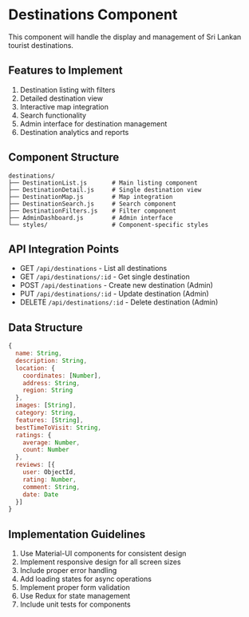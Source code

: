 # Destinations Component

This component will handle the display and management of Sri Lankan tourist destinations.

## Features to Implement

1. Destination listing with filters
2. Detailed destination view
3. Interactive map integration
4. Search functionality
5. Admin interface for destination management
6. Destination analytics and reports

## Component Structure

```
destinations/
├── DestinationList.js       # Main listing component
├── DestinationDetail.js     # Single destination view
├── DestinationMap.js        # Map integration
├── DestinationSearch.js     # Search component
├── DestinationFilters.js    # Filter component
├── AdminDashboard.js        # Admin interface
└── styles/                  # Component-specific styles
```

## API Integration Points

- GET `/api/destinations` - List all destinations
- GET `/api/destinations/:id` - Get single destination
- POST `/api/destinations` - Create new destination (Admin)
- PUT `/api/destinations/:id` - Update destination (Admin)
- DELETE `/api/destinations/:id` - Delete destination (Admin)

## Data Structure

```javascript
{
  name: String,
  description: String,
  location: {
    coordinates: [Number],
    address: String,
    region: String
  },
  images: [String],
  category: String,
  features: [String],
  bestTimeToVisit: String,
  ratings: {
    average: Number,
    count: Number
  },
  reviews: [{
    user: ObjectId,
    rating: Number,
    comment: String,
    date: Date
  }]
}
```

## Implementation Guidelines

1. Use Material-UI components for consistent design
2. Implement responsive design for all screen sizes
3. Include proper error handling
4. Add loading states for async operations
5. Implement proper form validation
6. Use Redux for state management
7. Include unit tests for components 
